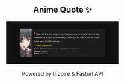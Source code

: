 <h2 align="center">Anime Quote ✨</h2>
<p align="center">
  <img src="quotes-img/2025-04-25_06-00-24.png" alt="Yukino Yukinoshita" width="300"/>
</p>

<p align="center">Powered by ITzpire & Fasturl API</p>
